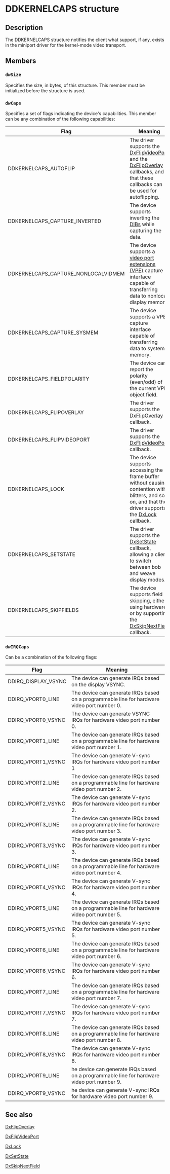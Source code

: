 # DDKERNELCAPS structure

## Description

The DDKERNELCAPS structure notifies the client what support, if any, exists in the miniport driver for the kernel-mode video transport.

## Members

### `dwSize`

Specifies the size, in bytes, of this structure. This member must be initialized before the structure is used.

### `dwCaps`

Specifies a set of flags indicating the device's capabilities. This member can be any combination of the following capabilities:

| Flag | Meaning |
| --- | --- |
| DDKERNELCAPS_AUTOFLIP | The driver supports the [DxFlipVideoPort](https://learn.microsoft.com/windows/desktop/api/dxmini/nc-dxmini-pdx_flipvideoport) and the [DxFlipOverlay](https://learn.microsoft.com/windows/desktop/api/dxmini/nc-dxmini-pdx_flipoverlay) callbacks, and that these callbacks can be used for autoflipping. |
| DDKERNELCAPS_CAPTURE_INVERTED | The device supports inverting the [DIBs](https://learn.microsoft.com/windows-hardware/drivers/) while capturing the data. |
| DDKERNELCAPS_CAPTURE_NONLOCALVIDMEM | The device supports a [video port extensions (VPE)](https://learn.microsoft.com/windows-hardware/drivers/) capture interface capable of transferring data to nonlocal display memory. |
| DDKERNELCAPS_CAPTURE_SYSMEM | The device supports a VPE capture interface capable of transferring data to system memory. |
| DDKERNELCAPS_FIELDPOLARITY | The device can report the polarity (even/odd) of the current VPE object field. |
| DDKERNELCAPS_FLIPOVERLAY | The driver supports the [DxFlipOverlay](https://learn.microsoft.com/windows/desktop/api/dxmini/nc-dxmini-pdx_flipoverlay) callback. |
| DDKERNELCAPS_FLIPVIDEOPORT | The driver supports the [DxFlipVideoPort](https://learn.microsoft.com/windows/desktop/api/dxmini/nc-dxmini-pdx_flipvideoport) callback. |
| DDKERNELCAPS_LOCK | The device supports accessing the frame buffer without causing contention with blitters, and so on, and that the driver supports the [DxLock](https://learn.microsoft.com/windows/desktop/api/dxmini/nc-dxmini-pdx_lock) callback. |
| DDKERNELCAPS_SETSTATE | The driver supports the [DxSetState](https://learn.microsoft.com/windows/desktop/api/dxmini/nc-dxmini-pdx_setstate) callback, allowing a client to switch between bob and weave display modes. |
| DDKERNELCAPS_SKIPFIELDS | The device supports field skipping, either using hardware or by supporting the [DxSkipNextField](https://learn.microsoft.com/windows/desktop/api/dxmini/nc-dxmini-pdx_skipnextfield) callback. |

### `dwIRQCaps`

Can be a combination of the following flags:

| Flag | Meaning |
| --- | --- |
| DDIRQ_DISPLAY_VSYNC | The device can generate IRQs based on the display VSYNC. |
| DDIRQ_VPORT0_LINE | The device can generate IRQs based on a programmable line for hardware video port number 0. |
| DDIRQ_VPORT0_VSYNC | The device can generate VSYNC IRQs for hardware video port number 0. |
| DDIRQ_VPORT1_LINE | The device can generate IRQs based on a programmable line for hardware video port number 1. |
| DDIRQ_VPORT1_VSYNC | The device can generate V-sync IRQs for hardware video port number 1 |
| DDIRQ_VPORT2_LINE | The device can generate IRQs based on a programmable line for hardware video port number 2. |
| DDIRQ_VPORT2_VSYNC | The device can generate V-sync IRQs for hardware video port number 2. |
| DDIRQ_VPORT3_LINE | The device can generate IRQs based on a programmable line for hardware video port number 3. |
| DDIRQ_VPORT3_VSYNC | The device can generate V-sync IRQs for hardware video port number 3. |
| DDIRQ_VPORT4_LINE | The device can generate IRQs based on a programmable line for hardware video port number 4. |
| DDIRQ_VPORT4_VSYNC | The device can generate V-sync IRQs for hardware video port number 4. |
| DDIRQ_VPORT5_LINE | The device can generate IRQs based on a programmable line for hardware video port number 5. |
| DDIRQ_VPORT5_VSYNC | The device can generate V-sync IRQs for hardware video port number 5. |
| DDIRQ_VPORT6_LINE | The device can generate IRQs based on a programmable line for hardware video port number 6. |
| DDIRQ_VPORT6_VSYNC | The device can generate V-sync IRQs for hardware video port number 6. |
| DDIRQ_VPORT7_LINE | The device can generate IRQs based on a programmable line for hardware video port number 7. |
| DDIRQ_VPORT7_VSYNC | The device can generate V-sync IRQs for hardware video port number 7. |
| DDIRQ_VPORT8_LINE | The device can generate IRQs based on a programmable line for hardware video port number 8. |
| DDIRQ_VPORT8_VSYNC | The device can generate V-sync IRQs for hardware video port number 8. |
| DDIRQ_VPORT9_LINE | he device can generate IRQs based on a programmable line for hardware video port number 9. |
| DDIRQ_VPORT9_VSYNC | he device can generate V-sync IRQs for hardware video port number 9. |

## See also

[DxFlipOverlay](https://learn.microsoft.com/windows/desktop/api/dxmini/nc-dxmini-pdx_flipoverlay)

[DxFlipVideoPort](https://learn.microsoft.com/windows/desktop/api/dxmini/nc-dxmini-pdx_flipvideoport)

[DxLock](https://learn.microsoft.com/windows/desktop/api/dxmini/nc-dxmini-pdx_lock)

[DxSetState](https://learn.microsoft.com/windows/desktop/api/dxmini/nc-dxmini-pdx_setstate)

[DxSkipNextField](https://learn.microsoft.com/windows/desktop/api/dxmini/nc-dxmini-pdx_skipnextfield)